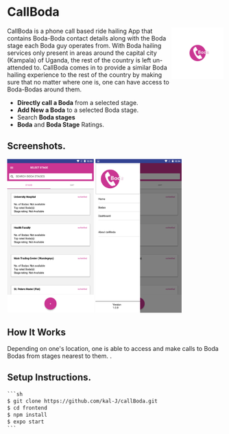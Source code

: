 # CallBoda

<img src="./icon.png" align="right"
     alt="Call Boda logo by Kalujja Eric" width="120" height="auto">

CallBoda is a phone call based ride hailing App that contains Boda-Boda contact details along with the Boda stage each Boda guy operates from.
With Boda hailing services only present in areas around the capital city (Kampala) of Uganda, the 
rest of the country is left un-attended to. CallBoda comes in to provide a similar Boda hailing experience to the rest of the country by making sure that no matter where one is, one can have 
access to Boda-Bodas around them.


* **Directly call a Boda** from a selected stage.
* **Add New a Boda** to a selected Boda stage.
* Search **Boda stages**
* **Boda** and **Boda Stage** Ratings.

## Screenshots.
<div>
     <img src="./Screenshot_2020-12-11-00-53-31.png" width="40%" height="auto" alt="List of Boda stages screen" >
     <img src="./Screenshot_2020-12-11-00-54-03.png" width="40%" height="auto" alt="Side menu screen" >
</div>

## How It Works
 Depending on one's location, one is able to access and make calls to Boda Bodas from stages nearest to them.
.

## Setup Instructions.

    ```sh
    $ git clone https://github.com/kal-J/callBoda.git
    $ cd frontend
    $ npm install
    $ expo start
    ```
